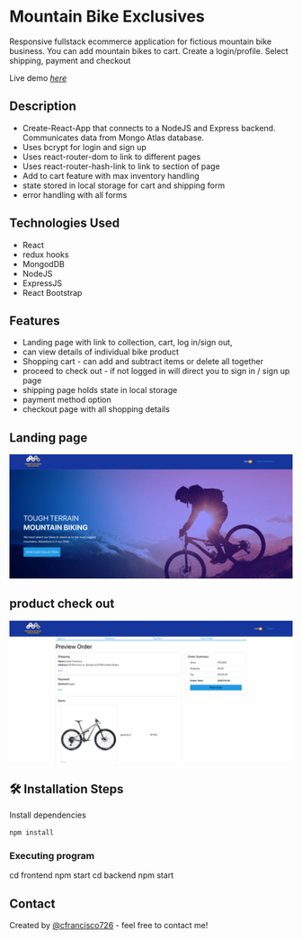 # Mountain Bike Exclusives

Responsive fullstack ecommerce application for fictious mountain bike business. You can add mountain bikes to cart. Create a login/profile. Select shipping, payment and checkout

Live demo [_here_](https://mtb-bike-shop.herokuapp.com/)

## Description

- Create-React-App that connects to a NodeJS and Express backend. Communicates data from Mongo Atlas database.
- Uses bcrypt for login and sign up
- Uses react-router-dom to link to different pages
- Uses react-router-hash-link to link to section of page
- Add to cart feature with max inventory handling
- state stored in local storage for cart and shipping form
- error handling with all forms

## Technologies Used

- React
- redux hooks
- MongodDB
- NodeJS
- ExpressJS
- React Bootstrap

## Features

- Landing page with link to collection, cart, log in/sign out,
- can view details of individual bike product
- Shopping cart - can add and subtract items or delete all together
- proceed to check out - if not logged in will direct you to sign in / sign up page
- shipping page holds state in local storage
- payment method option
- checkout page with all shopping details

## Landing page

![Example screenshot](./frontend/public/images/mountainbike-exclusives.png)

## product check out

![Example screenshot](./frontend/public/images/mountainbike-checkout.png)

## 🛠️ Installation Steps

Install dependencies

```bash
npm install
```

### Executing program

cd frontend
npm start
cd backend
npm start

## Contact

Created by [@cfrancisco726](http://www.carlofrancisco.com) - feel free to contact me!
